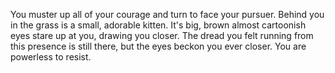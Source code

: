 You muster up all of your courage and turn to face your pursuer.  Behind you in the grass is a small, adorable kitten.
It's big, brown almost cartoonish eyes stare up at you, drawing you closer.
The dread you felt running from this presence is still there, but the eyes beckon you ever closer.
You are powerless to resist.
